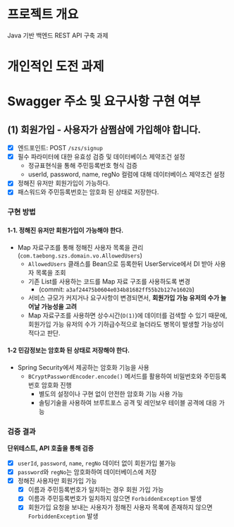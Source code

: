 # 프로젝트 개요
Java 기반 백엔드 REST API 구축 과제

# 개인적인 도전 과제

# Swagger 주소 및 요구사항 구현 여부
## (1) 회원가입 - 사용자가 삼쩜삼에 가입해야 합니다.
- [x] 엔드포인트: POST `/szs/signup`
- [x] 필수 파라미터에 대한 유효성 검증 및 데이터베이스 제약조건 설정
  - 정규표현식을 통해 주민등록번호 형식 검증
  - userId, password, name, regNo 컬럼에 대해 데이터베이스 제약조건 설정
- [x] 정해진 유저만 회원가입이 가능하다.
- [x] 패스워드와 주민등록번호는 암호화 된 상태로 저장한다.

### 구현 방법
#### 1-1. 정해진 유저만 회원가입이 가능해야 한다.
- Map 자료구조를 통해 정해진 사용자 목록을 관리(`com.taebong.szs.domain.vo.AllowedUsers`)
  - `AllowedUsers` 클래스를 Bean으로 등록한뒤 UserService에서 DI 받아 사용자 목록을 조회 
  - 기존 List를 사용하는 코드를 Map 자료 구조를 사용하도록 변경 
    - (commit: `a3af24475b0604e034b81682ff55b2b127e1602b`)
  - 서비스 규모가 커지거나 요구사항이 변경되면서, **회원가입 가능 유저의 수가 늘어날 가능성을 고려**
  - Map 자료구조를 사용하면 상수시간(`O(1)`)에 데이터를 검색할 수 있기 때문에, 회원가입 가능 유저의 수가 기하급수적으로 늘더라도 병목이 발생할 가능성이 적다고 판단.

#### 1-2 민감정보는 암호화 된 상태로 저장해야 한다.
- Spring Security에서 제공하는 암호화 기능을 사용
  - `BCryptPasswordEncoder.encode()` 메서드를 활용하여 비밀번호와 주민등록번호 암호화 진행
    - 별도의 설정이나 구현 없이 안전한 암호화 기능 사용 가능
    - 솔팅기술을 사용하여 브루트포스 공격 및 레인보우 테이블 공격에 대응 가능

### 검증 결과
**단위테스트, API 호출을 통해 검증**
- [x] `userId`, `password`, `name`, `regNo` 데이터 없이 회원가입 불가능
- [x] `password`와 `regNo`는 암호화하여 데이터베이스에 저장
- [x] 정해진 사용자만 회원가입 가능
  - [x] 이름과 주민등록번호가 일치하는 경우 회원 가입 가능
  - [x] 이름과 주민등록번호가 일치하지 않으면 `ForbiddenException` 발생
  - [x] 회원가입 요청을 보내는 사용자가 정해진 사용자 목록에 존재하지 않으면 `ForbiddenException` 발생 